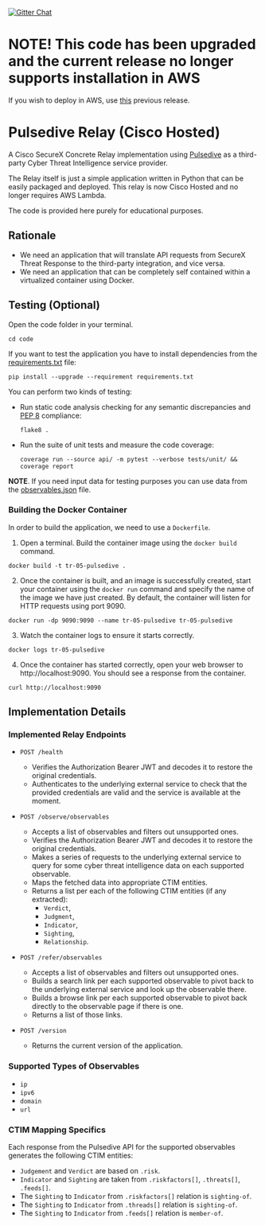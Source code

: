 [![Gitter Chat](https://img.shields.io/badge/gitter-join%20chat-brightgreen.svg)](https://gitter.im/CiscoSecurity/Threat-Response "Gitter Chat")

# NOTE! This code has been upgraded and the current release no longer supports installation in AWS
If you wish to deploy in AWS, use [this](https://github.com/CiscoSecurity/tr-05-serverless-pulsedive/releases/tag/v1.2.1) previous release.

# Pulsedive Relay (Cisco Hosted)

A Cisco SecureX Concrete Relay implementation using [Pulsedive](https://pulsedive.com/about/) as a third-party Cyber Threat Intelligence service provider.

The Relay itself is just a simple application written in Python that can be easily packaged and deployed.  This relay is now Cisco Hosted and no longer requires AWS Lambda.

The code is provided here purely for educational purposes.


## Rationale

- We need an application that will translate API requests from SecureX Threat Response to the third-party integration, and vice versa.
- We need an application that can be completely self contained within a virtualized container using Docker.

## Testing (Optional)
Open the code folder in your terminal.
```
cd code
```
If you want to test the application you have to install
dependencies from the [requirements.txt](code/requirements.txt) file:
```
pip install --upgrade --requirement requirements.txt
```

You can perform two kinds of testing:

- Run static code analysis checking for any semantic discrepancies and
[PEP 8](https://www.python.org/dev/peps/pep-0008/) compliance:

  `flake8 .`

- Run the suite of unit tests and measure the code coverage:

  `coverage run --source api/ -m pytest --verbose tests/unit/ && coverage report`

**NOTE**. If you need input data for testing purposes you can use data from the
[observables.json](code/observables.json) file.


### Building the Docker Container
In order to build the application, we need to use a `Dockerfile`.  

 1. Open a terminal.  Build the container image using the `docker build` command.

```
docker build -t tr-05-pulsedive .
```

 2. Once the container is built, and an image is successfully created, start your container using the `docker run` command and specify the name of the image we have just created.  By default, the container will listen for HTTP requests using port 9090.

```
docker run -dp 9090:9090 --name tr-05-pulsedive tr-05-pulsedive
```

 3. Watch the container logs to ensure it starts correctly.

```
docker logs tr-05-pulsedive
```

 4. Once the container has started correctly, open your web browser to http://localhost:9090.  You should see a response from the container.

```
curl http://localhost:9090
```

## Implementation Details

### Implemented Relay Endpoints

- `POST /health`
  - Verifies the Authorization Bearer JWT and decodes it to restore the
  original credentials.
  - Authenticates to the underlying external service to check that the provided
  credentials are valid and the service is available at the moment.

- `POST /observe/observables`
  - Accepts a list of observables and filters out unsupported ones.
  - Verifies the Authorization Bearer JWT and decodes it to restore the
  original credentials.
  - Makes a series of requests to the underlying external service to query for
  some cyber threat intelligence data on each supported observable.
  - Maps the fetched data into appropriate CTIM entities.
  - Returns a list per each of the following CTIM entities (if any extracted):
    - `Verdict`,
    - `Judgment`,
    - `Indicator`,
    - `Sighting`,
    - `Relationship`.

- `POST /refer/observables`
  - Accepts a list of observables and filters out unsupported ones.
  - Builds a search link per each supported observable to pivot back to the
  underlying external service and look up the observable there.
  - Builds a browse link per each supported observable to pivot back
   directly to the observable page if there is one.
  - Returns a list of those links.
  
- `POST /version`
  - Returns the current version of the application.

### Supported Types of Observables

- `ip`
- `ipv6`
- `domain`
- `url`

### CTIM Mapping Specifics

Each response from the Pulsedive API for the supported observables generates the following CTIM entities:

- `Judgement` and `Verdict` are based on `.risk`.
- `Indicator` and `Sighting` are taken from `.riskfactors[]`, `.threats[]`, `.feeds[]`.
- The `Sighting` to `Indicator` from `.riskfactors[]` relation is `sighting-of`.
- The `Sighting` to `Indicator` from `.threads[]` relation is `sighting-of`.
- The `Sighting` to `Indicator` from `.feeds[]` relation is `member-of`.
